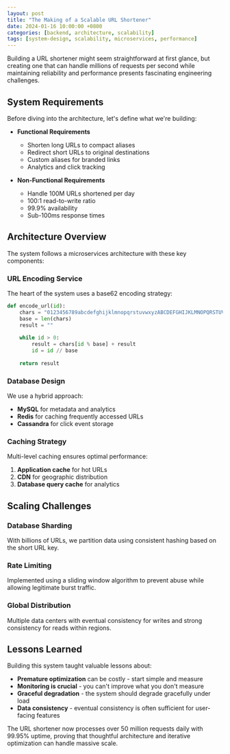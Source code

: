 ```yaml
---
layout: post
title: "The Making of a Scalable URL Shortener"
date: 2024-01-16 10:00:00 +0800
categories: [backend, architecture, scalability]
tags: [system-design, scalability, microservices, performance]
---
```


Building a URL shortener might seem straightforward at first glance, but creating one that can handle millions of requests per second while maintaining reliability and performance presents fascinating engineering challenges.

## System Requirements

Before diving into the architecture, let's define what we're building:

- **Functional Requirements**
  - Shorten long URLs to compact aliases
  - Redirect short URLs to original destinations
  - Custom aliases for branded links
  - Analytics and click tracking

- **Non-Functional Requirements**
  - Handle 100M URLs shortened per day
  - 100:1 read-to-write ratio
  - 99.9% availability
  - Sub-100ms response times

## Architecture Overview

The system follows a microservices architecture with these key components:

### URL Encoding Service
The heart of the system uses a base62 encoding strategy:

```python
def encode_url(id):
    chars = "0123456789abcdefghijklmnopqrstuvwxyzABCDEFGHIJKLMNOPQRSTUVWXYZ"
    base = len(chars)
    result = ""
    
    while id > 0:
        result = chars[id % base] + result
        id = id // base
    
    return result
```

### Database Design

We use a hybrid approach:
- **MySQL** for metadata and analytics
- **Redis** for caching frequently accessed URLs
- **Cassandra** for click event storage

### Caching Strategy

Multi-level caching ensures optimal performance:

1. **Application cache** for hot URLs
2. **CDN** for geographic distribution  
3. **Database query cache** for analytics

## Scaling Challenges

### Database Sharding
With billions of URLs, we partition data using consistent hashing based on the short URL key.

### Rate Limiting
Implemented using a sliding window algorithm to prevent abuse while allowing legitimate burst traffic.

### Global Distribution
Multiple data centers with eventual consistency for writes and strong consistency for reads within regions.

## Lessons Learned

Building this system taught valuable lessons about:

- **Premature optimization** can be costly - start simple and measure
- **Monitoring is crucial** - you can't improve what you don't measure
- **Graceful degradation** - the system should degrade gracefully under load
- **Data consistency** - eventual consistency is often sufficient for user-facing features

The URL shortener now processes over 50 million requests daily with 99.95% uptime, proving that thoughtful architecture and iterative optimization can handle massive scale. 